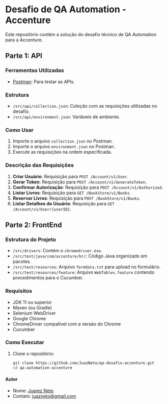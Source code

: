 # Desafio de QA Automation - Accenture #

Este repositório contém a solução do desafio técnico de QA Automation para a Accenture.

## Parte 1: API

### Ferramentas Utilizadas
- [Postman](https://www.postman.com/): Para testar as APIs.

### Estrutura
- `/src/api/collection.json`: Coleção com as requisições utilizadas no desafio.
- `/src/api/environment.json`: Variáveis de ambiente.

### Como Usar
1. Importe o arquivo `collection.json` no Postman.
2. Importe o arquivo `environment.json` no Postman.
3. Execute as requisições na ordem especificada.

### Descrição das Requisições
1. **Criar Usuário**: Requisição para `POST /Account/v1/User`.
2. **Gerar Token**: Requisição para `POST /Account/v1/GenerateToken`.
3. **Confirmar Autorização**: Requisição para `POST /Account/v1/Authorized`.
4. **Listar Livros**: Requisição para `GET /BookStore/v1/Books`.
5. **Reservar Livros**: Requisição para `POST /BookStore/v1/Books`.
6. **Listar Detalhes do Usuário**: Requisição para `GET /Account/v1/User/{userID}`.

## Parte 2: FrontEnd

### Estrutura do Projeto
- `/src/drivers`: Contém o `chromedriver.exe`.
- `/src/test/java/com/accenture/br/`: Código Java organizado em pacotes.
- `/src/test/resources`: Arquivo `formdata.txt` para upload no formulário.
- `/src/test/resources/feature`: Arquivo `WebTables.feature` contendo procedimentos para o Cucumber.

### Requisitos
- JDK 11 ou superior
- Maven (ou Gradle)
- Selenium WebDriver
- Google Chrome
- ChromeDriver compatível com a versão do Chrome
- Cucumber

### Como Executar
1. Clone o repositório:
   ```bash
   git clone https://github.com/JuazNeto/qa-desafio-accenture.git
   cd qa-automation-accenture


#### Autor
- Nome: [Juarez Neto](https://www.linkedin.com/in/juazneto/)
- Contato: juazneto@gmail.com
